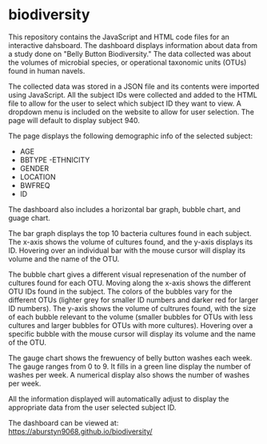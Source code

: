 # biodiversity
This repository contains the JavaScript and HTML code files for an interactive dahsboard. The dashboard displays information about data from a study done on "Belly Button Biodiversity." The data collected was about the volumes of microbial species, or operational taxonomic units (OTUs) found in human navels.

The collected data was stored in a JSON file and its contents were imported using JavaScript. All the subject IDs were collected and added to the HTML file to allow for the user to select which subject ID they want to view. A dropdown menu is included on the website to allow for user selection. The page will default to display subject 940.

The page displays the following demographic info of the selected subject:
- AGE
- BBTYPE
 -ETHNICITY
- GENDER
- LOCATION
- BWFREQ
- ID

The dashboard also includes a horizontal bar graph, bubble chart, and guage chart.

The bar graph displays the top 10 bacteria cultures found in each subject. The x-axis shows the volume of cultures found, and the y-axis displays its ID. Hovering over an individual bar with the mouse cursor will display its volume and the name of the OTU.

The bubble chart gives a different visual represenation of the number of cultures found for each OTU. Moving along the x-axis shows the different OTU IDs found in the subject. The colors of the bubbles vary for the different OTUs (lighter grey for smaller ID numbers and darker red for larger ID numbers). The y-axis shows the volume of cultrures found, with the size of each bubble relevant to the volume (smaller bubbles for OTUs with less cultures and larger bubbles for OTUs with more cultures). Hovering over a specific bubble with the mouse cursor will display its volume and the name of the OTU.

The gauge chart shows the frewuency of belly button washes each week. The gauge ranges from 0 to 9. It fills in a green line display the number of washes per week. A numerical display also shows the number of washes per week.

All the information displayed will automatically adjust to display the appropriate data from the user selected subject ID.

The dashboard can be viewed at: https://aburstyn9068.github.io/biodiversity/
